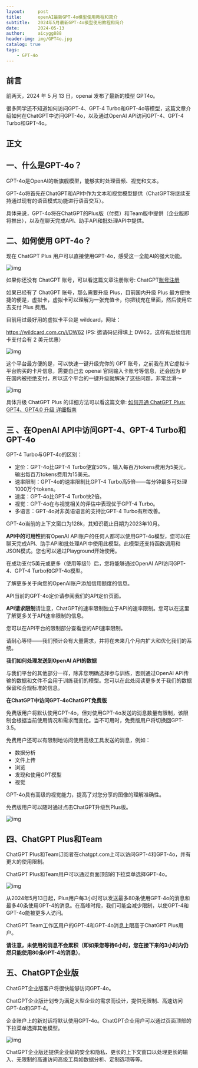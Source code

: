 ```yaml
---
layout:     post
title:      openAI最新GPT-4o模型使用教程和简介
subtitle:   2024年5月最新GPT-4o模型使用教程和简介
date:       2024-05-13
author:     aicygg888
header-img: img/GPT4o.jpg
catalog: true
tags:
    - GPT-4o
---
```


## 前言

前两天，2024 年 5 月 13 日，openai 发布了最新的模型 GPT4o。

很多同学还不知道如何访问GPT-4、GPT-4 Turbo和GPT-4o等模型，这篇文章介绍如何在ChatGPT中访问GPT-4o，以及通过OpenAI API访问GPT-4、GPT-4 Turbo和GPT-4o。

## 正文

## 一、什么是GPT-4o？

GPT-4o是OpenAI的新旗舰模型，能够实时处理音频、视觉和文本。

GPT-4o将首先在ChatGPT和API中作为文本和视觉模型提供（ChatGPT将继续支持通过现有的语音模式功能进行语音交互）。

具体来说，GPT-4o将在ChatGPT的Plus版（付费）和Team版中提供（企业版即将推出），以及在聊天完成API、助手API和批处理API中提供。

## 二、如何使用 GPT-4o？

现在 ChatGPT Plus 用户可以直接使用GPT-4o，感受这一全能AI的强大功能。 

![img](https://picx.zhimg.com/80/v2-ae9920d8fb232d3891c4e8cb38d45998_720w.png)

如果你还没有 ChatGPT 账号，可以看这篇文章注册账号: ChatGPT[账号注册](https://littlemagic8.github.io/2024/04/17/how-to-update-ChatGPT-plus4.0/)

如果已经有了 ChatGPT 账号，那么需要升级 Plus，目前国内升级 Plus 最方便快捷的便是，虚拟卡，虚拟卡可以理解为一张充值卡，你把钱充在里面，然后使用它去支付 Plus 费用。

目前用过最好用的虚拟卡平台是 wildcard，网址：

https://wildcard.com.cn/i/DW62 (PS: 邀请码记得填上 DW62，这样有后续信用卡支付会有 2 美元优惠） 

![img](https://picx.zhimg.com/80/v2-e6dcfcdcca581ce6979a33bd8ff327cb_720w.png)

这个平台最方便的是，可以快速一键升级完你的 GPT 账号，之前我在其它虚拟卡平台购买的卡片信息，需要自己去 openai 官网输入卡账号等信息，还会因为 IP 在国内被拒绝支付，所以这个平台的一键升级就解决了这些问题，非常丝滑～

![img](https://pic1.zhimg.com/80/v2-69144f14135a6b99edb15f80dc715792_720w.png)



具体升级 ChatGPT Plus 的详细方法可以看这篇文章: [如何开通 ChatGPT Plus: GPT4、GPT4.0 升级 详细指南](https://littlemagic8.github.io/2024/04/17/how-to-update-ChatGPT-plus4.0/)

## 三 、在OpenAI API中访问GPT-4、GPT-4 Turbo和GPT-4o

GPT-4 Turbo与GPT-4o的区别：

- 定价：GPT-4o比GPT-4 Turbo便宜50%，输入每百万tokens费用为5美元，输出每百万tokens费用为15美元。
- 速率限制：GPT-4o的速率限制比GPT-4 Turbo高5倍——每分钟最多可处理1000万个tokens。
- 速度：GPT-4o比GPT-4 Turbo快2倍。
- 视觉：GPT-4o在与视觉相关的评估中表现优于GPT-4 Turbo。
- 多语言：GPT-4o对非英语语言的支持比GPT-4 Turbo有所改善。

GPT-4o当前的上下文窗口为128k，其知识截止日期为2023年10月。

**API中的可用性**拥有OpenAI API账户的任何人都可以使用GPT-4o模型，您可以在聊天完成API、助手API和批处理API中使用此模型。此模型还支持函数调用和JSON模式。您也可以通过Playground开始使用。

在成功支付5美元或更多（使用等级1）后，您将能够通过OpenAI API访问GPT-4、GPT-4 Turbo和GPT-4o模型。

了解更多关于向您的OpenAI账户添加信用额度的信息。

API当前的GPT-4o定价请参阅我们的API定价页面。

**API请求限制**请注意，ChatGPT的速率限制独立于API的速率限制。您可以在这里了解更多关于API速率限制的信息。

您可以在API平台的限制部分查看您的API速率限制。

请耐心等待——我们预计会有大量需求，并将在未来几个月内扩大和优化我们的系统。

**我们如何处理发送到OpenAI API的数据**

与我们平台的其他部分一样，除非您明确选择参与训练，否则通过OpenAI API传输的数据和文件不会用于训练我们的模型。您可以在此处阅读更多关于我们的数据保留和合规标准的信息。

**在ChatGPT中访问GPT-4oChatGPT免费版**

免费版用户将默认使用GPT-4o，但对使用GPT-4o发送的消息数量有限制，该限制会根据当前使用情况和需求而变化。当不可用时，免费版用户将切换回GPT-3.5。

免费用户还可以有限制地访问使用高级工具发送的消息，例如：

- 数据分析 
- 文件上传 
- 浏览 
- 发现和使用GPT模型 
- 视觉 

GPT-4o具有高级的视觉能力，提高了对您分享的图像的理解准确性。

免费版用户可以随时通过点击ChatGPT升级到Plus版。

![img](https://picx.zhimg.com/80/v2-a53e0b3e6884eb6feefa61cfe252e803_720w.png)



## 四、ChatGPT Plus和Team

ChatGPT Plus和Team订阅者在chatgpt.com上可以访问GPT-4和GPT-4o，并有更大的使用限制。

ChatGPT Plus和Team用户可以通过页面顶部的下拉菜单选择GPT-4o。

![img](https://picx.zhimg.com/80/v2-2d344b2b5f0ac5eeeb0305b975003c84_720w.png)



从2024年5月13日起，Plus用户每3小时可以发送最多80条使用GPT-4o的消息和最多40条使用GPT-4的消息。在高峰时段，我们可能会减少限制，以使GPT-4和GPT-4o能被更多人访问。

ChatGPT Team工作区用户的GPT-4和GPT-4o消息上限高于ChatGPT Plus用户。

**请注意，未使用的消息不会累积（即如果您等待6小时，您在接下来的3小时内仍然只能使用80条GPT-4的消息）**。

## 五、ChatGPT企业版

ChatGPT企业版客户将很快能够访问GPT-4o。

ChatGPT企业版计划专为满足大型企业的需求而设计，提供无限制、高速访问GPT-4o和GPT-4。

企业账户上的新对话将默认使用GPT-4o。ChatGPT企业用户可以通过页面顶部的下拉菜单选择其他模型。

![img](https://pica.zhimg.com/80/v2-2d344b2b5f0ac5eeeb0305b975003c84_720w.png)



ChatGPT企业版还提供企业级的安全和隐私、更长的上下文窗口以处理更长的输入、无限制的高速访问高级工具如数据分析、定制选项等等。